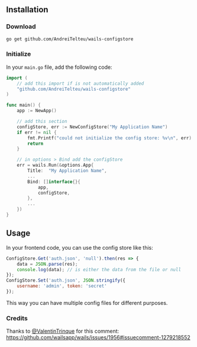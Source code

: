 
## Installation

### Download
```bash
go get github.com/AndreiTelteu/wails-configstore
```

### Initialize

In your `main.go` file, add the following code:

```go
import (
	// add this import if is not automatically added
	"github.com/AndreiTelteu/wails-configstore"
)

func main() {
	app := NewApp()

	// add this section
	configStore, err := NewConfigStore("My Application Name")
	if err != nil {
		fmt.Printf("could not initialize the config store: %v\n", err)
		return
	}

	// in options > Bind add the configStore
	err = wails.Run(&options.App{
		Title:  "My Application Name",
		...
		Bind: []interface{}{
			app,
			configStore,
		},
		...
	})
}
```

## Usage

In your frontend code, you can use the config store like this:

```js
ConfigStore.Get('auth.json', 'null').then(res => {
	data = JSON.parse(res);
	console.log(data); // is either the data from the file or null
});
ConfigStore.Set('auth.json', JSON.stringify({
	username: 'admin', token: 'secret'
});
```

This way you can have multiple config files for different purposes.

### Credits

Thanks to [@ValentinTrinque](https://github.com/ValentinTrinque) for this comment: https://github.com/wailsapp/wails/issues/1956#issuecomment-1279218552
